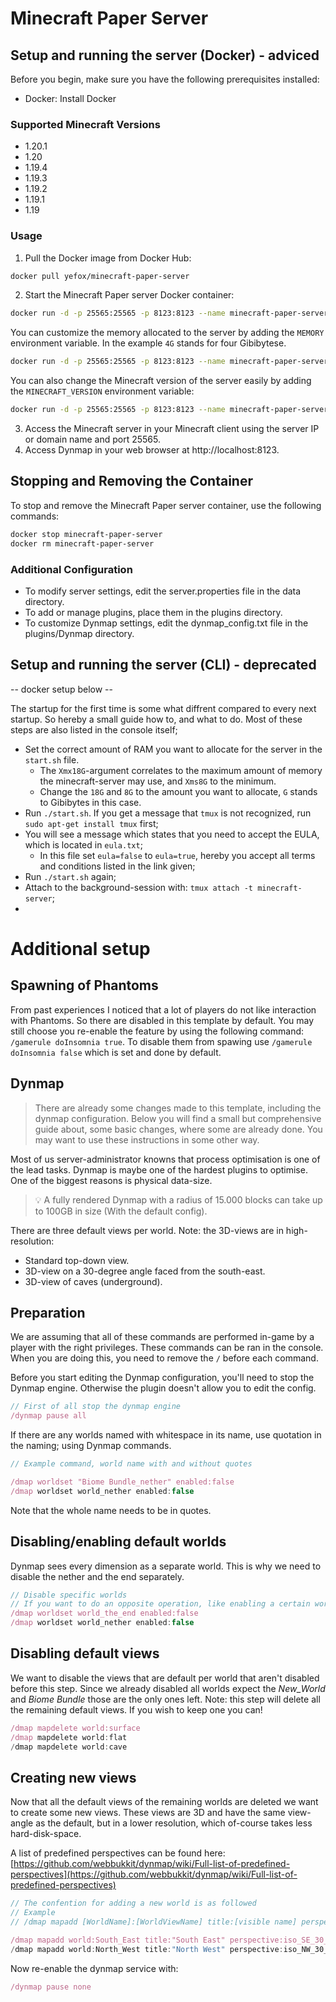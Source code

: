 # Minecraft Paper Server

## Setup and running the server (Docker) - adviced

Before you begin, make sure you have the following prerequisites installed:

- Docker: Install Docker

### Supported Minecraft Versions
- 1.20.1
- 1.20
- 1.19.4
- 1.19.3
- 1.19.2
- 1.19.1
- 1.19

### Usage

1. Pull the Docker image from Docker Hub:
```bash
docker pull yefox/minecraft-paper-server
```

2. Start the Minecraft Paper server Docker container:
```bash
docker run -d -p 25565:25565 -p 8123:8123 --name minecraft-paper-server yefox/minecraft-paper-server
```

You can customize the memory allocated to the server by adding the `MEMORY` environment variable. In the example `4G` stands for four Gibibytese. 
```bash
docker run -d -p 25565:25565 -p 8123:8123 --name minecraft-paper-server -e MEMORY=4G yefox/minecraft-paper-serve
```

You can also change the Minecraft version of the server easily by adding the `MINECRAFT_VERSION` environment variable:
```bash
docker run -d -p 25565:25565 -p 8123:8123 --name minecraft-paper-server -e MEMORY=4G -e MINECRAFT_VERSION=1.19.1 yefox/minecraft-paper-serve
```

3. Access the Minecraft server in your Minecraft client using the server IP or domain name and port 25565.
4. Access Dynmap in your web browser at http://localhost:8123.

## Stopping and Removing the Container
To stop and remove the Minecraft Paper server container, use the following commands:

```bash
docker stop minecraft-paper-server
docker rm minecraft-paper-server
```

### Additional Configuration
- To modify server settings, edit the server.properties file in the data directory.
- To add or manage plugins, place them in the plugins directory.
- To customize Dynmap settings, edit the dynmap_config.txt file in the plugins/Dynmap directory.

## Setup and running the server (CLI) - deprecated

-- docker setup below --

The startup for the first time is some what diffrent compared to every next startup. So hereby a small guide how to, and what to do. Most of these steps are also listed in the console itself;
- Set the correct amount of RAM you want to allocate for the server in the `start.sh` file. 
  - The `Xmx18G`-argument correlates to the maximum amount of memory the minecraft-server may use, and `Xms8G` to the minimum. 
  - Change the `18G` and `8G` to the amount you want to allocate, `G` stands to Gibibytes in this case. 
- Run `./start.sh`. If you get a message that `tmux` is not recognized, run `sudo apt-get install tmux` first;
- You will see a message which states that you need to accept the EULA, which is located in `eula.txt`;
  - In this file set `eula=false` to `eula=true`, hereby you accept all terms and conditions listed in the link given;
- Run `./start.sh` again; 
- Attach to the background-session with: `tmux attach -t minecraft-server`;
- 
# Additional setup

## Spawning of Phantoms

From past experiences I noticed that a lot of players do not like interaction with Phantoms. So there are disabled in this template by default. You may still choose you re-enable the feature by using the following command: `/gamerule doInsomnia true`. To disable them from spawing use `/gamerule doInsomnia false` which is set and done by default.

## Dynmap

> There are already some changes made to this template, including the dynmap configuration. Below you will find a small but comprehensive guide about, some basic changes, where some are already done. You may want to use these instructions in some other way.

Most of us server-administrator knowns that process optimisation is one of the lead tasks. Dynmap is maybe one of the hardest plugins to optimise. One of the biggest reasons is physical data-size. 

> 💡 A fully rendered Dynmap with a radius of 15.000 blocks can take up to 100GB in size (With the default config).

There are three default views per world. Note: the 3D-views are in high-resolution:

- Standard top-down view.
- 3D-view on a 30-degree angle faced from the south-east.
- 3D-view of caves (underground).

## Preparation

We are assuming that all of these commands are performed in-game by a player with the right privileges. These commands can be ran in the console. When you are doing this, you need to remove the `/` before each command.

Before you start editing the Dynmap configuration, you'll need to stop the Dynmap engine. Otherwise the plugin doesn't allow you to edit the config.

```jsx
// First of all stop the dynmap engine
/dynmap pause all
```

If there are any worlds named with whitespace in its name, use quotation in the naming; using Dynmap commands.
```jsx
// Example command, world name with and without quotes

/dmap worldset "Biome Bundle_nether" enabled:false
/dmap worldset world_nether enabled:false
```
Note that the whole name needs to be in quotes.

## Disabling/enabling default worlds

Dynmap sees every dimension as a separate world. This is why we need to disable the nether and the end separately. 

```jsx
// Disable specific worlds
// If you want to do an opposite operation, like enabling a certain world. Change false to true.
/dmap worldset world_the_end enabled:false
/dmap worldset world_nether enabled:false
```

## Disabling default views

We want to disable the views that are default per world that aren't disabled before this step. Since we already disabled all worlds expect the *New_World* and *Biome Bundle* those are the only ones left. Note: this step will delete all the remaining default views. If you wish to keep one you can!

```jsx
/dmap mapdelete world:surface
/dmap mapdelete world:flat
/dmap mapdelete world:cave
```

## Creating new views

Now that all the default views of the remaining worlds are deleted we want to create some new views. These views are 3D and have the same view-angle as the default, but in a lower resolution, which of-course takes less hard-disk-space.

A list of predefined perspectives can be found here: [https://github.com/webbukkit/dynmap/wiki/Full-list-of-predefined-perspectives](https://github.com/webbukkit/dynmap/wiki/Full-list-of-predefined-perspectives)

```jsx
// The confention for adding a new world is as followed
// Example
// /dmap mapadd [WorldName]:[WorldViewName] title:[visible name] perspective:[perspective] lighting:[lighting-mode] shader:stdtexture icon:[icon-location]

/dmap mapadd world:South_East title:"South East" perspective:iso_SE_30_lowres lighting:shadows shader:stdtexture icon:images/block_world_surface.png
/dmap mapadd world:North_West title:"North West" perspective:iso_NW_30_lowres lighting:shadows shader:stdtexture icon:images/block_world_surface.png
```

Now re-enable the dynmap service with:

```jsx
/dynmap pause none
```
